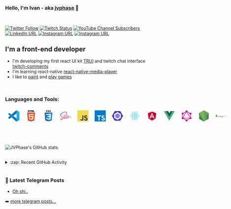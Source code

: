### Hello, I'm Ivan - aka [jvphase][github] 👋

<br/>

[![Twitter Follow](https://img.shields.io/badge/jvphase-follow-1da1f2?color=1DA1F2&logo=twitter&style=for-the-badge)][twitter]
[![Twitch Status](https://img.shields.io/twitch/status/jvphase?color=%239146ff&logo=twitch&style=for-the-badge)][twitch]
[![YouTube Channel Subscribers](https://img.shields.io/youtube/channel/subscribers/UCdsovUd-5SChEk2pNzsNbeA?color=ff0000&logo=youtube&style=for-the-badge)][youtube]
<br/>
[![LinkedIn URL](https://img.shields.io/static/v1?color=0a66c2&label=LinkedIn&logo=linkedin&message=%20&style=for-the-badge)][linkedin]
[![Instagram URL](https://img.shields.io/static/v1?color=ff204a&label=artphase.jv&logo=instagram&message=%20&style=for-the-badge)][instagram]
[![Instagram URL](https://img.shields.io/static/v1?color=0088cc&label=doebushka&logo=telegram&message=%20&style=for-the-badge)][telegram]

## I'm a front-end developer

- I'm developing my first react UI kit [TRUI][trui] and twitch chat interface [twitch-comments][tc]
- I'm learning react-native [react-native-media-player][rn]
- I like to [paint][instagram] and [play games][twitch]

<br />

### Languages and Tools:

<div style="display: flex;">
    <img style="margin: 10px; flex: 1" alt="Visual Studio Code" width="36px" src="https://raw.githubusercontent.com/github/explore/80688e429a7d4ef2fca1e82350fe8e3517d3494d/topics/visual-studio-code/visual-studio-code.png" />
    <img style="margin: 10px; flex: 1" alt="HTML5" width="36px" src="https://raw.githubusercontent.com/github/explore/80688e429a7d4ef2fca1e82350fe8e3517d3494d/topics/html/html.png" />
    <img style="margin: 10px; flex: 1" alt="CSS3" width="36px" src="https://raw.githubusercontent.com/github/explore/80688e429a7d4ef2fca1e82350fe8e3517d3494d/topics/css/css.png" />
    <img style="margin: 10px; flex: 1" alt="Sass" width="36px" src="https://raw.githubusercontent.com/github/explore/80688e429a7d4ef2fca1e82350fe8e3517d3494d/topics/sass/sass.png" />
    <img style="margin: 10px; flex: 1" alt="JavaScript" width="36px" src="https://raw.githubusercontent.com/github/explore/80688e429a7d4ef2fca1e82350fe8e3517d3494d/topics/javascript/javascript.png" />
    <img style="margin: 10px; flex: 1" alt="TypeScript" width="36px" src="https://raw.githubusercontent.com/github/explore/80688e429a7d4ef2fca1e82350fe8e3517d3494d/topics/typescript/typescript.png" />
    <img style="margin: 10px; flex: 1" alt="ESLint" width="36px" src="https://raw.githubusercontent.com/github/explore/80688e429a7d4ef2fca1e82350fe8e3517d3494d/topics/eslint/eslint.png" />
    <img style="margin: 10px; flex: 1" alt="React" width="36px" src="https://raw.githubusercontent.com/github/explore/80688e429a7d4ef2fca1e82350fe8e3517d3494d/topics/react/react.png" />
    <img style="margin: 10px; flex: 1" alt="Angular" width="36px" src="https://raw.githubusercontent.com/github/explore/80688e429a7d4ef2fca1e82350fe8e3517d3494d/topics/angular/angular.png" />
    <img style="margin: 10px; flex: 1" alt="Vue.js" width="36px" src="https://raw.githubusercontent.com/github/explore/80688e429a7d4ef2fca1e82350fe8e3517d3494d/topics/vue/vue.png" />
    <img style="margin: 10px; flex: 1" alt="GraphQL" width="36px" src="https://raw.githubusercontent.com/github/explore/80688e429a7d4ef2fca1e82350fe8e3517d3494d/topics/graphql/graphql.png" />
    <img style="margin: 10px; flex: 1" alt="Node.js" width="36px" src="https://raw.githubusercontent.com/github/explore/80688e429a7d4ef2fca1e82350fe8e3517d3494d/topics/nodejs/nodejs.png" />
    <img style="margin: 10px; flex: 1" alt="MongoDB" width="36px" src="https://raw.githubusercontent.com/github/explore/80688e429a7d4ef2fca1e82350fe8e3517d3494d/topics/mongodb/mongodb.png" />
    <img style="margin: 10px; flex: 1" alt="Mongoose" width="36px" src="https://raw.githubusercontent.com/github/explore/80688e429a7d4ef2fca1e82350fe8e3517d3494d/topics/mongoose/mongoose.png" />
    <img style="margin: 10px; flex: 1" alt="PostgreSQL" width="36px" src="https://raw.githubusercontent.com/github/explore/80688e429a7d4ef2fca1e82350fe8e3517d3494d/topics/postgresql/postgresql.png" />
    <img style="margin: 10px; flex: 1" alt="Git" width="36px" src="https://raw.githubusercontent.com/github/explore/80688e429a7d4ef2fca1e82350fe8e3517d3494d/topics/git/git.png" />
    <img style="margin: 10px; flex: 1" alt="GitHub" width="36px" src="https://raw.githubusercontent.com/github/explore/78df643247d429f6cc873026c0622819ad797942/topics/github/github.png" />
    <img style="margin: 10px; flex: 1" alt="Storybook" width="36px" src="https://raw.githubusercontent.com/github/explore/80688e429a7d4ef2fca1e82350fe8e3517d3494d/topics/storybook/storybook.png" />
    <img style="margin: 10px; flex: 1" alt="Terminal" width="36px" src="https://raw.githubusercontent.com/github/explore/80688e429a7d4ef2fca1e82350fe8e3517d3494d/topics/terminal/terminal.png" />
    <img style="margin: 10px; flex: 1" alt="Docker" width="36px" src="https://raw.githubusercontent.com/github/explore/80688e429a7d4ef2fca1e82350fe8e3517d3494d/topics/docker/docker.png" />
</div>
<br/><br/><br/>

![JVPhase's GitHub stats](https://github-readme-stats.vercel.app/api?username=jvphase)

<br/>

<details>
  <summary>:zap: Recent GitHub Activity</summary>

<!--RECENT_ACTIVITY:start-->
<!--RECENT_ACTIVITY:end-->

<!--RECENT_ACTIVITY:last_update-->
Last Updated: Wednesday, March 27th, 2024, 6:31:00 AM
<!--RECENT_ACTIVITY:last_update_end-->

</details>

<br/>

### 📕 Latest Telegram Posts

<!-- BLOG-POST-LIST:START -->
- [Oh shi..](https://t.me/doebushka/9577)
<!-- BLOG-POST-LIST:END -->

➡️ [more telegram posts...][telegram]

[github]: https://github.com/JVPhase
[twitter]: https://twitter.com/intent/follow?original_referer=https%3A%2F%2Fgithub.com%2Fjvphase&screen_name=jvphase
[youtube]: https://www.youtube.com/c/JVPhase?sub_confirmation=1
[twitch]: https://www.twitch.tv/jvphase
[instagram]: https://www.instagram.com/artphase.jv/
[telegram]: https://t.me/doebushka
[linkedin]: https://www.linkedin.com/in/jvphase
[trui]: https://github.com/JVPhase/trui
[tc]: https://github.com/JVPhase/twitch-comments
[rn]: https://github.com/JVPhase/react-native-media-player
